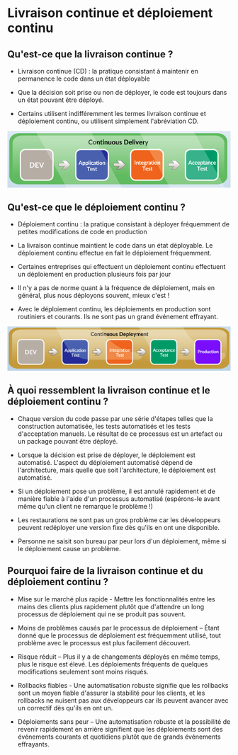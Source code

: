# Livraison continue et déploiement continu

## Qu'est-ce que la livraison continue ?

- Livraison continue (CD) : la pratique consistant à maintenir en 
permanence le code dans un état déployable

- Que la décision soit prise ou non de déployer, le code est toujours dans un état pouvant être déployé.

- Certains utilisent indifféremment les termes livraison continue et déploiement continu, ou utilisent simplement l'abréviation CD.

![cdelivery](./images/cdelivery.png)

## Qu'est-ce que le déploiement continu ?

- Déploiement continu : la pratique consistant à déployer fréquemment de petites modifications de code en production

- La livraison continue maintient le code dans un état déployable. Le déploiement continu effectue en fait le déploiement fréquemment.

- Certaines entreprises qui effectuent un déploiement continu effectuent un déploiement en production plusieurs fois par jour

-  Il n'y a pas de norme quant à la fréquence de déploiement, mais en général, plus nous déployons souvent, mieux c'est !

- Avec le déploiement continu, les déploiements en production sont routiniers et courants. Ils ne sont pas un grand événement effrayant.

![cdeployment](./images/cdeployment.png)

## À quoi ressemblent la livraison continue et le déploiement continu ?

- Chaque version du code passe par une série d'étapes telles que la construction automatisée, les tests automatisés et les tests d'acceptation manuels. Le résultat de ce processus est un artefact ou un package pouvant être déployé.

- Lorsque la décision est prise de déployer, le déploiement est automatisé. L'aspect du déploiement automatisé dépend de l'architecture, mais quelle que soit l'architecture, le déploiement est automatisé.

- Si un déploiement pose un problème, il est annulé rapidement et de manière fiable à l'aide d'un processus automatisé (espérons-le avant même qu'un client ne remarque le problème !)

- Les restaurations ne sont pas un gros problème car les développeurs peuvent redéployer une version fixe dès qu'ils en ont une disponible.

- Personne ne saisit son bureau par peur lors d'un déploiement, même si le déploiement cause un problème.

## Pourquoi faire de la livraison continue et du déploiement continu ?

- Mise sur le marché plus rapide - Mettre les fonctionnalités entre les mains des clients plus rapidement plutôt que d'attendre un long processus de déploiement qui ne se produit pas souvent.

- Moins de problèmes causés par le processus de déploiement – Étant donné que le processus de déploiement est fréquemment utilisé, tout problème avec le processus est plus facilement découvert.

- Risque réduit – Plus il y a de changements déployés en même temps, plus le risque est élevé. Les déploiements fréquents de quelques modifications seulement sont moins risqués.

- Rollbacks fiables - Une automatisation robuste signifie que les rollbacks sont un moyen fiable d'assurer la stabilité pour les clients, et les rollbacks ne nuisent pas aux développeurs car ils peuvent avancer avec un correctif dès qu'ils en ont un.

- Déploiements sans peur – Une automatisation robuste et la possibilité de revenir rapidement en arrière signifient que les déploiements sont des événements courants et quotidiens plutôt que de grands événements effrayants.
